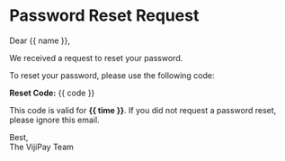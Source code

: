 # Password Reset Request

Dear {{ name }},

We received a request to reset your password. 

To reset your password, please use the following code:

**Reset Code:** {{ code }}

This code is valid for **{{ time }}**. If you did not request a password reset, please ignore this email.

Best,  
The VijiPay Team